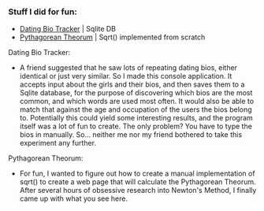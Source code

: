 <h3>Stuff I did for fun:</h3>
<ul>
    <li>
        <a href="https://github.com/turtelneck/Personal-Projects/tree/main/dating_bio">Dating Bio Tracker</a> | Sqlite DB
    </li>
    <li>
        <a href="https://github.com/turtelneck/Personal-Projects/tree/main/pythagorean-theorum">Pythagorean Theorum</a> | Sqrt() implemented from scratch
    </li>
</ul>
Dating Bio Tracker:
<ul>
    <li>A friend suggested that he saw lots of repeating dating bios, either identical or just very similar. So I made this console application. It accepts input about the girls and their bios, and then saves them to a Sqlite database, for the purpose of discovering which bios are the most common, and which words are used most often. It would also be able to match that against the age and occupation of the users the bios belong to. Potentially this could yield some interesting results, and the program itself was a lot of fun to create. The only problem? You have to type the bios in manually. So... neither me nor my friend bothered to take this experiment any further.</li>
</ul>
Pythagorean Theorum:
<ul>
    <li>For fun, I wanted to figure out how to create a manual implementation of sqrt() to create a web page that will calculate the Pythagorean Theorum. After several hours of obsessive research into Newton's Method, I finally came up with what you see here.</li>
</ul>

